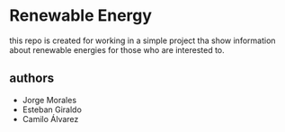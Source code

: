 # Renewable Energy

this repo is created for working in a simple project tha show information about renewable energies for those who are interested to.

## authors
- Jorge Morales
- Esteban Giraldo
- Camilo Álvarez
